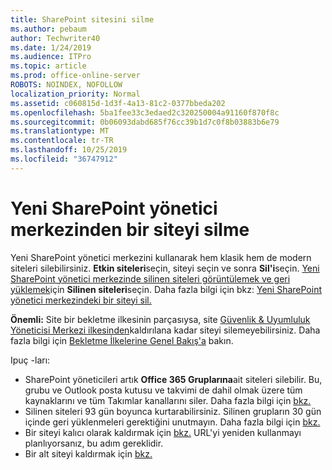 ```yaml
---
title: SharePoint sitesini silme
ms.author: pebaum
author: Techwriter40
ms.date: 1/24/2019
ms.audience: ITPro
ms.topic: article
ms.prod: office-online-server
ROBOTS: NOINDEX, NOFOLLOW
localization_priority: Normal
ms.assetid: c060815d-1d3f-4a13-81c2-0377bbeda202
ms.openlocfilehash: 5ba1fee33c3edaed2c320250004a91160f870f8c
ms.sourcegitcommit: 0b06093dabd685f76cc39b1d7c0f8b03883b6e79
ms.translationtype: MT
ms.contentlocale: tr-TR
ms.lasthandoff: 10/25/2019
ms.locfileid: "36747912"
---
```

# <a name="delete-a-site-from-the-new-sharepoint-admin-center"></a>Yeni SharePoint yönetici merkezinden bir siteyi silme

Yeni SharePoint yönetici merkezini kullanarak hem klasik hem de modern siteleri silebilirsiniz. **Etkin siteleri**seçin, siteyi seçin ve sonra **Sil'i**seçin. [Yeni SharePoint yönetici merkezinde silinen siteleri görüntülemek ve geri yüklemek](https://docs.microsoft.com/sharepoint/view-and-restore-deleted-sites-in-new-admin-center)için **Silinen siteleri**seçin. Daha fazla bilgi için bkz: [Yeni SharePoint yönetici merkezindeki bir siteyi sil.](https://docs.microsoft.com/sharepoint/delete-site-collection#delete-a-site-in-the-new-sharepoint-admin-center)

**Önemli:** Site bir bekletme ilkesinin parçasıysa, site [Güvenlik &amp; Uyumluluk Yöneticisi Merkezi ilkesinden](https://protection.office.com/?rfr=AdminCenter#/homepage)kaldırılana kadar siteyi silemeyebilirsiniz. Daha fazla bilgi için [Bekletme İlkelerine Genel Bakış'a](https://docs.microsoft.com/office365/securitycompliance/retention-policies#content-in-onedrive-accounts-and-sharepoint-sites) bakın. 

Ipuç -ları:
- SharePoint yöneticileri artık **Office 365 Gruplarına**ait siteleri silebilir. Bu, grubu ve Outlook posta kutusu ve takvimi de dahil olmak üzere tüm kaynaklarını ve tüm Takımlar kanallarını siler. Daha fazla bilgi için [bkz.](https://docs.microsoft.com/sharepoint/manage-sites-in-new-admin-center#delete-a-site)
- Silinen siteleri 93 gün boyunca kurtarabilirsiniz. Silinen grupların 30 gün içinde geri yüklenmeleri gerektiğini unutmayın. Daha fazla bilgi için [bkz.](https://docs.microsoft.com/sharepoint/view-and-restore-deleted-sites-in-new-admin-center)
- Bir siteyi kalıcı olarak kaldırmak için [bkz.](https://docs.microsoft.com/sharepoint/delete-site-collection#permanently-delete-a-site) URL'yi yeniden kullanmayı planlıyorsanız, bu adım gereklidir. 
- Bir alt siteyi kaldırmak için [bkz.](https://support.office.com/article/Delete-a-SharePoint-site-or-subsite-bc37b743-0cef-475e-9a8c-8fc4d40179fb#__bkmkshortcut)
